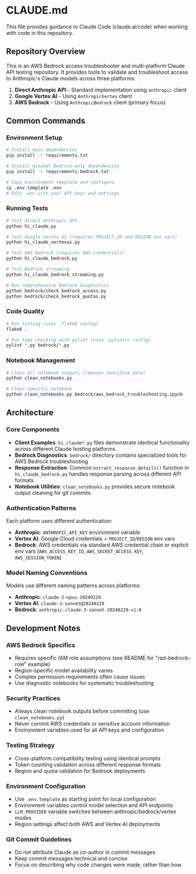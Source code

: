 # CLAUDE.md

This file provides guidance to Claude Code (claude.ai/code) when working with code in this repository.

## Repository Overview

This is an AWS Bedrock access troubleshooter and multi-platform Claude API testing repository. It provides tools to validate and troubleshoot access to Anthropic's Claude models across three platforms:

1. **Direct Anthropic API** - Standard implementation using `anthropic` client
2. **Google Vertex AI** - Using `AnthropicVertex` client  
3. **AWS Bedrock** - Using `AnthropicBedrock` client (primary focus)

## Common Commands

### Environment Setup
```bash
# Install main dependencies
pip install -r requirements.txt

# Install minimal Bedrock-only dependencies
pip install -r requirements-bedrock.txt

# Copy environment template and configure
cp .env.template .env
# Edit .env with your API keys and settings
```

### Running Tests
```bash
# Test direct Anthropic API
python hi_claude.py

# Test Google Vertex AI (requires PROJECT_ID and REGION env vars)
python hi_claude_vertexai.py

# Test AWS Bedrock (requires AWS credentials)
python hi_claude_bedrock.py

# Test Bedrock streaming
python hi_claude_bedrock_streaming.py

# Run comprehensive Bedrock diagnostics
python bedrock/check_bedrock_access.py
python bedrock/check_bedrock_quotas.py
```

### Code Quality
```bash
# Run linting (uses .flake8 config)
flake8 .

# Run type checking with pylint (uses .pylintrc config)
pylint *.py bedrock/*.py
```

### Notebook Management
```bash
# Clean all notebook outputs (removes sensitive data)
python clean_notebooks.py

# Clean specific notebook
python clean_notebooks.py bedrock/aws_bedrock_troubleshooting.ipynb
```

## Architecture

### Core Components

- **Client Examples**: `hi_claude*.py` files demonstrate identical functionality across different Claude hosting platforms
- **Bedrock Diagnostics**: `bedrock/` directory contains specialized tools for AWS Bedrock troubleshooting
- **Response Extraction**: Common `extract_response_details()` function in `hi_claude_bedrock.py` handles response parsing across different API formats
- **Notebook Utilities**: `clean_notebooks.py` provides secure notebook output cleaning for git commits

### Authentication Patterns

Each platform uses different authentication:
- **Anthropic**: `ANTHROPIC_API_KEY` environment variable
- **Vertex AI**: Google Cloud credentials + `PROJECT_ID`/`REGION` env vars  
- **Bedrock**: AWS credentials via standard AWS credential chain or explicit env vars (`AWS_ACCESS_KEY_ID`, `AWS_SECRET_ACCESS_KEY`, `AWS_SESSION_TOKEN`)

### Model Naming Conventions

Models use different naming patterns across platforms:
- **Anthropic**: `claude-3-opus-20240229`
- **Vertex AI**: `claude-3-sonnet@20240229` 
- **Bedrock**: `anthropic.claude-3-sonnet-20240229-v1:0`

## Development Notes

### AWS Bedrock Specifics
- Requires specific IAM role assumptions (see README for "rad-bedrock-role" example)
- Region-specific model availability varies
- Complex permission requirements often cause issues
- Use diagnostic notebooks for systematic troubleshooting

### Security Practices
- Always clean notebook outputs before committing (use `clean_notebooks.py`)
- Never commit AWS credentials or sensitive account information
- Environment variables used for all API keys and configuration

### Testing Strategy
- Cross-platform compatibility testing using identical prompts
- Token counting validation across different response formats
- Region and quota validation for Bedrock deployments

### Environment Configuration
- Use `.env.template` as starting point for local configuration
- Environment variables control model selection and API endpoints
- `LLM_PROVIDER` variable switches between anthropic/bedrock/vertex modes
- Region settings affect both AWS and Vertex AI deployments

### Git Commit Guidelines
- Do not attribute Claude as co-author in commit messages
- Keep commit messages technical and concise
- Focus on describing why code changes were made, rather than how